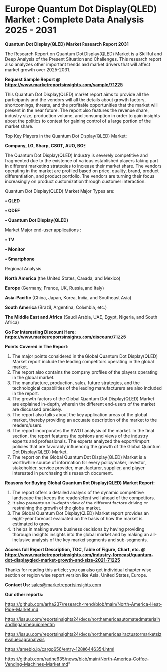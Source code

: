 # Europe Quantum Dot Display(QLED) Market : Complete Data Analysis 2025 - 2031

<strong>Quantum Dot Display(QLED) Market Research Report 2031</strong>

The Research Report on Quantum Dot Display(QLED) Market is a Skillful and Deep Analysis of the Present Situation and Challenges. This research report also analyzes other important trends and market drivers that will affect market growth over 2025-2031.

<strong>Request Sample Report @ <a href=https://www.marketreportsinsights.com/sample/71225>https://www.marketreportsinsights.com/sample/71225</a></strong>

This Quantum Dot Display(QLED) market report aims to provide all the participants and the vendors will all the details about growth factors, shortcomings, threats, and the profitable opportunities that the market will present in the near future. The report also features the revenue share, industry size, production volume, and consumption in order to gain insights about the politics to contest for gaining control of a large portion of the market share.

Top Key Players in the Quantum Dot Display(QLED) Market:

<strong>Company, LG, Sharp, CSOT, AUO, BOE</strong>

The Quantum Dot Display(QLED) Industry is severely competitive and fragmented due to the existence of various established players taking part in different marketing strategies to increase their market share. The vendors operating in the market are profiled based on price, quality, brand, product differentiation, and product portfolio. The vendors are turning their focus increasingly on product customization through customer interaction.

Quantum Dot Display(QLED) Market Major Types are:

<strong>• QLED

• QDEF

• Quantum Dot Display(QLED)</strong>

Market Major end-user applications :

<strong>• TV

• Monitor

• Smartphone</strong>

Regional Analysis

</u><strong><b>North America</b></strong> (the United States, Canada, and Mexico)

<strong><b>Europe </b></strong>(Germany, France, UK, Russia, and Italy)

<strong><b>Asia-Pacific</b></strong> (China, Japan, Korea, India, and Southeast Asia)

<strong><b>South America</b></strong> (Brazil, Argentina, Colombia, etc.)

<strong><b>The Middle East and Africa</b></strong> (Saudi Arabia, UAE, Egypt, Nigeria, and South Africa)

<strong>Go For Interesting Discount Here: <a href=https://www.marketreportsinsights.com/discount/71225>https://www.marketreportsinsights.com/discount/71225</a></strong>

<strong>Points Covered in The Report:</strong>
<ol>
  <li>The major points considered in the Global Quantum Dot Display(QLED) Market report include the leading competitors operating in the global market.</li>
  <li>The report also contains the company profiles of the players operating in the global market.</li>
  <li>The manufacture, production, sales, future strategies, and the technological capabilities of the leading manufacturers are also included in the report.</li>
  <li>The growth factors of the Global Quantum Dot Display(QLED) Market are explained in-depth, wherein the different end-users of the market are discussed precisely.</li>
  <li>The report also talks about the key application areas of the global market, thereby providing an accurate description of the market to the readers/users.</li>
  <li>The report incorporates the SWOT analysis of the market. In the final section, the report features the opinions and views of the industry experts and professionals. The experts analyzed the export/import policies that are favorably influencing the growth of the Global Quantum Dot Display(QLED) Market.</li>
  <li>The report on the Global Quantum Dot Display(QLED) Market is a worthwhile source of information for every policymaker, investor, stakeholder, service provider, manufacturer, supplier, and player interested in purchasing this research document.</li>
</ol>
<strong>Reasons for Buying Global Quantum Dot Display(QLED) Market Report:</strong>

<ol>
  <li>The report offers a detailed analysis of the dynamic competitive landscape that keeps the reader/client well ahead of the competitors.</li>
  <li>It also presents an in-depth view of the different factors driving or restraining the growth of the global market.</li>
  <li>The Global Quantum Dot Display(QLED) Market report provides an eight-year forecast evaluated on the basis of how the market is estimated to grow.</li>
  <li>It helps in making aware business decisions by having providing thorough insights insights into the global market and by making an all-inclusive analysis of the key market segments and sub-segments.</li>
</ol>
<strong>Access full Report Description, TOC, Table of Figure, Chart, etc. @ <a href=https://www.marketreportsinsights.com/industry-forecast/quantum-dot-displayqled-market-growth-and-size-2021-71225>https://www.marketreportsinsights.com/industry-forecast/quantum-dot-displayqled-market-growth-and-size-2021-71225</a></strong>


Thanks for reading this article; you can also get individual chapter wise section or region wise report version like Asia, United States, Europe.

<strong>Contact Us:</strong>
sales@marketreportsinsights.com

<strong>Our other reports:</strong>

<a href=https://github.com/arha237/research-trend/blob/main/North-America-Heat-Pipe-Market.md>https://github.com/arha237/research-trend/blob/main/North-America-Heat-Pipe-Market.md</a>

<a href=https://issuu.com/reportsinsights24/docs/northamericaautomatedmaterialhandlingamhequipmentm>https://issuu.com/reportsinsights24/docs/northamericaautomatedmaterialhandlingamhequipmentm</a>

<a href=https://issuu.com/reportsinsights24/docs/northamericaairactuatormarketsizevaluecagranalysis>https://issuu.com/reportsinsights24/docs/northamericaairactuatormarketsizevaluecagranalysis</a>

<a href=https://ameblo.jp/cargo656/entry-12886446354.html>https://ameblo.jp/cargo656/entry-12886446354.html</a>

<a href=https://github.com/radhe635/news/blob/main/North-America-Coffee-Vending-Machines-Market.md>https://github.com/radhe635/news/blob/main/North-America-Coffee-Vending-Machines-Market.md</a>"
